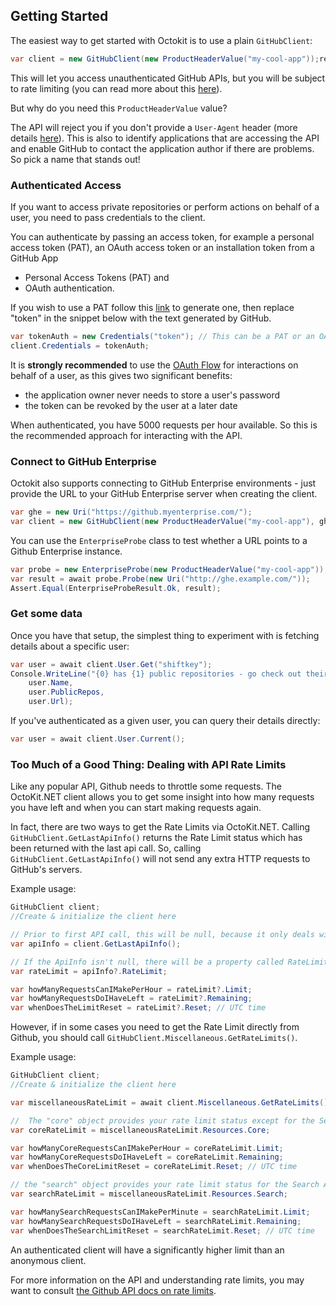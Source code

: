 ## Getting Started

The easiest way to get started with Octokit is to use a plain `GitHubClient`:

```csharp
var client = new GitHubClient(new ProductHeaderValue("my-cool-app"));removed
```

This will let you access unauthenticated GitHub APIs, but you will be subject to rate limiting (you can read more about this [here](https://docs.github.com/rest/overview/resources-in-the-rest-api#rate-limiting)).

But why do you need this `ProductHeaderValue` value?

The API will reject you if you don't provide a `User-Agent` header (more details [here](https://docs.github.com/rest/overview/resources-in-the-rest-api#user-agent-required)). This is also to identify applications that are accessing the API and enable GitHub to contact the application author if there are problems. So pick a name that stands out!

### Authenticated Access

If you want to access private repositories or perform actions on behalf of a user, you need to pass credentials to the client.

You can authenticate by passing an access token, for example a personal access token (PAT), an OAuth access token or an installation token from a GitHub App

- Personal Access Tokens (PAT) and 
- OAuth authentication.

If you wish to use a PAT follow this [link](https://docs.github.com/authentication/keeping-your-account-and-data-secure/creating-a-personal-access-token) to generate one, then replace "token" in the snippet below with the text generated by GitHub.

```csharp
var tokenAuth = new Credentials("token"); // This can be a PAT or an OAuth token.
client.Credentials = tokenAuth;
```

It is **strongly recommended** to use the [OAuth Flow](https://github.com/octokit/octokit.net/blob/main/docs/oauth-flow.md) for interactions on behalf of a user, as this gives two significant benefits:

 - the application owner never needs to store a user's password
 - the token can be revoked by the user at a later date

When authenticated, you have 5000 requests per hour available. So this is the recommended approach for interacting with the API.

### Connect to GitHub Enterprise

Octokit also supports connecting to GitHub Enterprise environments - just provide the URL to your GitHub Enterprise server when creating the client.

```csharp
var ghe = new Uri("https://github.myenterprise.com/");
var client = new GitHubClient(new ProductHeaderValue("my-cool-app"), ghe);
```

You can use the `EnterpriseProbe` class to test whether a URL points to a Github Enterprise instance.

```csharp
var probe = new EnterpriseProbe(new ProductHeaderValue("my-cool-app"));
var result = await probe.Probe(new Uri("http://ghe.example.com/"));
Assert.Equal(EnterpriseProbeResult.Ok, result); 
```

### Get some data

Once you have that setup, the simplest thing to experiment with is fetching details about a specific user:

```csharp
var user = await client.User.Get("shiftkey");
Console.WriteLine("{0} has {1} public repositories - go check out their profile at {2}",
	user.Name,
	user.PublicRepos,
	user.Url);
```

If you've authenticated as a given user, you can query their details directly:

```csharp
var user = await client.User.Current();
```

### Too Much of a Good Thing: Dealing with API Rate Limits

Like any popular API, Github needs to throttle some requests. The OctoKit.NET client allows you to get some insight into how many requests you have left and when you can start making requests again.

In fact, there are two ways to get the Rate Limits via OctoKit.NET. Calling `GitHubClient.GetLastApiInfo()` returns the Rate Limit status which has been returned with the last api call. So, calling `GitHubClient.GetLastApiInfo()` will not send any extra HTTP requests to GitHub's servers.

Example usage:

```csharp
GitHubClient client; 
//Create & initialize the client here

// Prior to first API call, this will be null, because it only deals with the last call.
var apiInfo = client.GetLastApiInfo();

// If the ApiInfo isn't null, there will be a property called RateLimit
var rateLimit = apiInfo?.RateLimit;

var howManyRequestsCanIMakePerHour = rateLimit?.Limit;
var howManyRequestsDoIHaveLeft = rateLimit?.Remaining;
var whenDoesTheLimitReset = rateLimit?.Reset; // UTC time
```

However, if in some cases you need to get the Rate Limit directly from Github, you should call `GitHubClient.Miscellaneous.GetRateLimits()`.

Example usage:

```csharp
GitHubClient client; 
//Create & initialize the client here

var miscellaneousRateLimit = await client.Miscellaneous.GetRateLimits();

//  The "core" object provides your rate limit status except for the Search API.
var coreRateLimit = miscellaneousRateLimit.Resources.Core;

var howManyCoreRequestsCanIMakePerHour = coreRateLimit.Limit;
var howManyCoreRequestsDoIHaveLeft = coreRateLimit.Remaining;
var whenDoesTheCoreLimitReset = coreRateLimit.Reset; // UTC time

// the "search" object provides your rate limit status for the Search API.
var searchRateLimit = miscellaneousRateLimit.Resources.Search;

var howManySearchRequestsCanIMakePerMinute = searchRateLimit.Limit;
var howManySearchRequestsDoIHaveLeft = searchRateLimit.Remaining;
var whenDoesTheSearchLimitReset = searchRateLimit.Reset; // UTC time
```

An authenticated client will have a significantly higher limit than an anonymous client. 

For more information on the API and understanding rate limits, you may want to consult [the Github API docs on rate limits](https://developer.github.com/v3/#rate-limiting).
